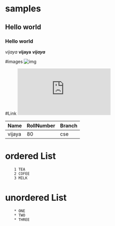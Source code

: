 # samples
## Hello world
### Hello world
*vijaya*
**vijaya**
***vijaya***

#images
![img](https://tse1.mm.bing.net/th?id=OIP.iwQVPx55GYfMrifarWM2VgHaEK&pid=Api&P=0&w=268&h=151)

#Link
![Link](https://github.com/fournotfourerror/task-2-giet/blob/main/README.md)

| Name | RollNumber |Branch|
|------|------------|------|
|vijaya| 80| cse|

# ordered List
        1 TEA
        2 COFEE
        3 MILK
# unordered List
        * ONE
        * TWO
        * THREE
